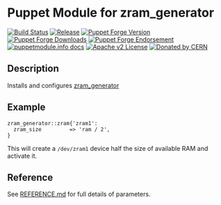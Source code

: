 # Puppet Module for zram_generator

[![Build Status](https://github.com/voxpupuli/puppet-zram_generator/workflows/CI/badge.svg)](https://github.com/voxpupuli/puppet-zram_generator/actions?query=workflow%3ACI)
[![Release](https://github.com/voxpupuli/puppet-zram_generator/actions/workflows/release.yml/badge.svg)](https://github.com/voxpupuli/puppet-zram_generator/actions/workflows/release.yml)
[![Puppet Forge Version](http://img.shields.io/puppetforge/v/puppet/zram_generator.svg)](https://forge.puppetlabs.com/puppet/zram_generator)
[![Puppet Forge Downloads](http://img.shields.io/puppetforge/dt/puppet/zram_generator.svg)](https://forge.puppetlabs.com/puppet/zram_generator)
[![Puppet Forge Endorsement](https://img.shields.io/puppetforge/e/puppet/zram_generator.svg)](https://forge.puppetlabs.com/puppet/zram_generator)
[![puppetmodule.info docs](http://www.puppetmodule.info/images/badge.png)](http://www.puppetmodule.info/m/puppet-zram_generator)
[![Apache v2 License](https://img.shields.io/github/license/voxpupuli/puppet-zram_generator.svg)](LICENSE)
[![Donated by CERN](https://img.shields.io/badge/donated%20by-CERN-0033a0.svg)](#transfer-notice)

## Description
Installs and configures [zram_generator](https://github.com/systemd/zram-generator)

## Example

```puppet
zram_generator::zram{'zram1':
  zram_size         => 'ram / 2',
}
```

This will create a `/dev/zram1` device half the size of available RAM and activate it.


## Reference

See [REFERENCE.md](REFERENCE.md) for full details of parameters.



